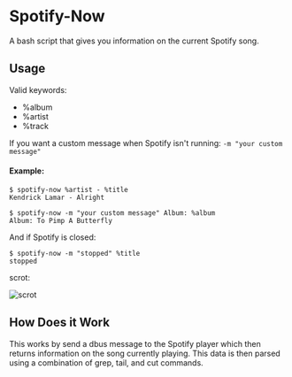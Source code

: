 # Spotify-Now
A bash script that gives you information on the current Spotify song.

## Usage

Valid keywords:

* %album
* %artist
* %track

If you want a custom message when Spotify isn't running:
`-m "your custom message"`

#### Example:

```
$ spotify-now %artist - %title
Kendrick Lamar - Alright
```

```
$ spotify-now -m "your custom message" Album: %album
Album: To Pimp A Butterfly
```

And if Spotify is closed:

```
$ spotify-now -m "stopped" %title
stopped
```

scrot:

![scrot](https://raw.githubusercontent.com/getmicah/spotify-now/master/scrot.png)

## How Does it Work
This works by send a dbus message to the Spotify player which then returns information on the song currently playing. This data is then parsed using a combination of grep, tail, and cut commands.
